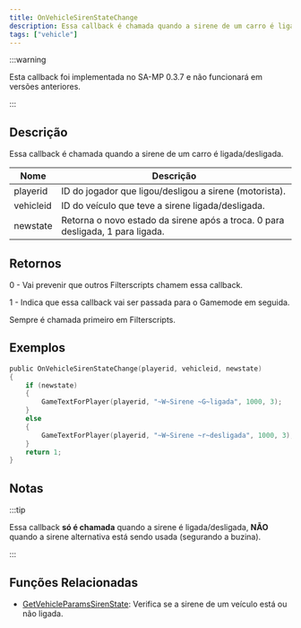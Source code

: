 ```yaml
---
title: OnVehicleSirenStateChange
description: Essa callback é chamada quando a sirene de um carro é ligada/desligada.
tags: ["vehicle"]
---
```


:::warning

Esta callback foi implementada no SA-MP 0.3.7 e não funcionará em versões anteriores.

:::

## Descrição

Essa callback é chamada quando a sirene de um carro é ligada/desligada.

| Nome      | Descrição                                                                      |
| --------- | ------------------------------------------------------------------------------ |
| playerid  | ID do jogador que ligou/desligou a sirene (motorista).                         |
| vehicleid | ID do veículo que teve a sirene ligada/desligada.                              |
| newstate  | Retorna o novo estado da sirene após a troca. 0 para desligada, 1 para ligada. |

## Retornos

0 - Vai prevenir que outros Filterscripts chamem essa callback.

1 - Indica que essa callback vai ser passada para o Gamemode em seguida.

Sempre é chamada primeiro em Filterscripts.

## Exemplos

```c
public OnVehicleSirenStateChange(playerid, vehicleid, newstate)
{
    if (newstate)
    {
        GameTextForPlayer(playerid, "~W~Sirene ~G~ligada", 1000, 3);
    }
    else
    {
        GameTextForPlayer(playerid, "~W~Sirene ~r~desligada", 1000, 3);
    }
    return 1;
}
```

## Notas

:::tip

Essa callback **só é chamada** quando a sirene é ligada/desligada, **NÃO** quando a sirene alternativa está sendo usada (segurando a buzina).

:::

## Funções Relacionadas

- [GetVehicleParamsSirenState](../functions/GetVehicleParamsSirenState): Verifica se a sirene de um veículo está ou não ligada.

